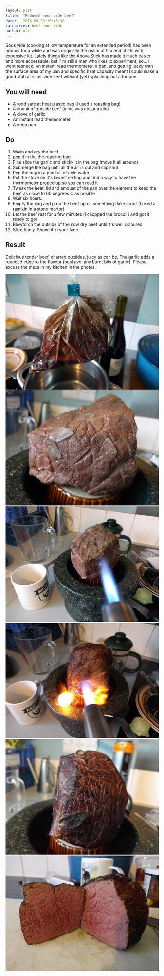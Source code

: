 ```yaml
---
layout: post
title:  "Redneck sous vide beef"
date:   2016-08-20 20:45:30
categories: beef sous-vide
author: oli
---
```


Sous vide (cooking at low temperature for an extended period) has been around for a while and was originally the realm of top end chefs with expensive kit.  Lately things like the [Anova Stick](http://amzn.to/2b6Ao2I) has made it much easier and more accessable, but I' m still a man who likes to experiment, so... I went redneck.  An instant read thermometer, a pan, and getting lucky with the surface area of my pan and specific heat capacity meant I could make a good stab at sous-vide beef without (yet) splashing out a fortune.


## You will need

* A food safe at heat plastic bag (I used a roasting bag)
* A chunk of topside beef (mine was about a kilo)
* A clove of garlic
* An instant read thermometer 
* A deep pan

## Do

1. Wash and dry the beef
2. pop it in the the roasting bag
3. Fine slice the garlic and stickk it in the bag (move it all around)
4. Submerge the bag until all the air is out and clip shut
5. Pop the bag in a pan full of cold water
6. Put the stove on it's lowest setting and find a way to have the thermometer proped up so you can read it
7. Tweak the heat, lid and amount of the pan over the element to keep the beef as close to 60 degrees C as posible
8. Wait six hours.  
9. Empty the bag and prop the beef up on something flake proof (I used a ramikin in a stone mortor)
10. Let the beef rest for a few minutes (I chopped the broccilli and got it ready to go)
11. Blowtorch the outside of the now dry beef until it's well coloured
12. Slice finely.  Shove it in your face.


## Result

Delicious tender beef, charred outsides, juicy as can be.  The garlic adds a rounded edge to the flavour (best avoi any burnt bits of garlic).  Please excuse the mess in my kitchen in the photos.


![Six hours](/images/redneck-sous-vide/redneck-sous-vide-1.jpg)
![Ready for the torch](/images/redneck-sous-vide/redneck-sous-vide-2.jpg)
![BRING THE NOISE](/images/redneck-sous-vide/redneck-sous-vide-3.jpg)
![Exciting times](/images/redneck-sous-vide/redneck-sous-vide-4.jpg)
![Charred](/images/redneck-sous-vide/redneck-sous-vide-5.jpg)
![Rare in the middle still](/images/redneck-sous-vide/redneck-sous-vide-6.jpg)


